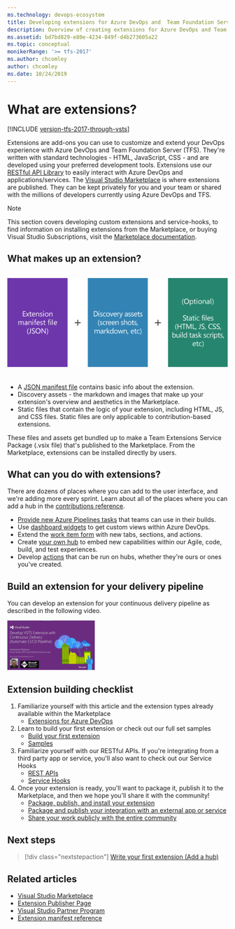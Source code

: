 ```yaml
---
ms.technology: devops-ecosystem
title: Developing extensions for Azure DevOps and  Team Foundation Server (TFS)
description: Overview of creating extensions for Azure DevOps and Team Foundation Server
ms.assetid: bd7bd829-e80e-4234-849f-d4b273605a22
ms.topic: conceptual
monikerRange: '>= tfs-2017'
ms.author: chcomley
author: chcomley
ms.date: 10/24/2019
---
```


# What are extensions?

[!INCLUDE [version-tfs-2017-through-vsts](../includes/version-tfs-2017-through-vsts.md)]

Extensions are add-ons you can use to customize and extend your DevOps experience with Azure DevOps and Team Foundation Server (TFS). 
They're written with standard technologies - HTML, JavaScript, CSS - and are developed using your preferred development tools. 
Extensions use our [RESTful API Library](/rest/api/azure/devops/) to easily interact with Azure DevOps and applications/services.
The [Visual Studio Marketplace](https://marketplace.visualstudio.com/azuredevops) is where extensions are published. 
They can be kept privately for you and your team or shared with the millions of developers currently using Azure DevOps and TFS. 


> [!NOTE]
> This section covers developing custom extensions and service-hooks, to find information on installing extensions from the Marketplace, or buying Visual Studio Subscriptions, visit the [Marketplace documentation](../marketplace/overview.md).


## What makes up an extension?

<div align="center" style="padding-top:15px">
<img alt="Components of an extension" src="./media/extension-components.png" style="padding-bottom:20px">
</div>

- A [JSON manifest file](./develop/manifest.md) contains basic info about the extension.
- Discovery assets - the markdown and images that make up your extension's overview and aesthetics in the Marketplace. 
- Static files that contain the logic of your extension, including HTML, JS, and CSS files. Static files are only applicable to contribution-based extensions.

These files and assets get bundled up to make a Team Extensions Service Package (.vsix file) that's published to the Marketplace. From the Marketplace,
extensions can be installed directly by users.

## What can you do with extensions?

There are dozens of places where you can add to the user interface, and we're adding more every sprint. Learn about all of the places where you can add a hub in the [contributions reference](/previous-versions/azure/devops/docs/extend/reference/targets/overview).

- [Provide new Azure Pipelines tasks](./develop/add-build-task.md) that teams can use in their builds.
- Use [dashboard widgets](./develop/add-dashboard-widget.md) to get custom views within Azure DevOps. 
- Extend the [work item form](./develop/add-workitem-extension.md) with new tabs, sections, and actions.
- Create [your own hub](./develop/add-hub.md) to embed new capabilities within our Agile, code, build, and test experiences. 
- Develop [actions](./develop/add-action.md) that can be run on hubs, whether they're ours or ones you've created. 

## Build an extension for your delivery pipeline
You can develop an extension for your continuous delivery pipeline as described in the following video.

<a href="https://www.youtube.com/watch?v=uzQFvYY0xiM&list=PLe14MLC-Nwy6saThL6NSv2rTtFNpkvfp3" target="_blank"><img src="media/develop-extension-video.png" alt="Develop Extensions" width="200" /></a>


## Extension building checklist

1. Familiarize yourself with this article and the extension types already available within the Marketplace
    - [Extensions for Azure DevOps](https://marketplace.visualstudio.com/)
2. Learn to build your first extension or check out our full set samples
    - [Build your first extension](./get-started/node.md)
    - [Samples](./develop/samples-overview.md)
3. Familiarize yourself with our RESTful APIs. If you're integrating from a third party app or service, you'll also want to check out our Service Hooks
    - [REST APIs](/rest/api/azure/devops/)
    - [Service Hooks](../service-hooks/overview.md)
4. Once your extension is ready, you'll want to package it, publish it to the Marketplace, and then we hope you'll share it with the community!
    - [Package, publish, and install your extension](./publish/overview.md)
    - [Package and publish your integration with an external app or service](./publish/integration.md)
    - [Share your work publicly with the entire community](./publish/publicize.md)

## Next steps

> [!div class="nextstepaction"]
> [Write your first extension (Add a hub)](./get-started/node.md)

## Related articles

* [Visual Studio Marketplace](https://marketplace.visualstudio.com/azuredevops)
* [Extension Publisher Page](https://marketplace.visualstudio.com/manage)
* [Visual Studio Partner Program](https://vspartner.com/)
* [Extension manifest reference](./develop/manifest.md)